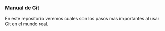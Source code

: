 ### Manual de Git

En este repositorio veremos cuales son los pasos mas importantes al usar Git en el mundo real.
